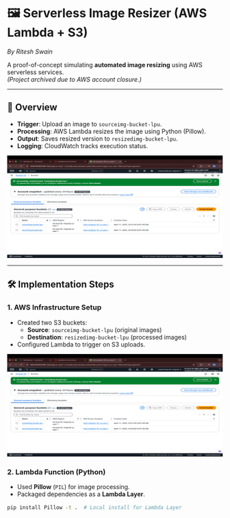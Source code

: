 # 🖼️ Serverless Image Resizer (AWS Lambda + S3)  
*By Ritesh Swain*  

A proof-of-concept simulating **automated image resizing** using AWS serverless services.  
*(Project archived due to AWS account closure.)*  

---

## 📌 Overview  
- **Trigger**: Upload an image to `sourceimg-bucket-lpu`.  
- **Processing**: AWS Lambda resizes the image using Python (Pillow).  
- **Output**: Saves resized version to `resizedimg-bucket-lpu`.  
- **Logging**: CloudWatch tracks execution status.  

![Workflow Diagram](./assets/1-s3-buckets.png)  

---

## 🛠️ Implementation Steps  

### 1. AWS Infrastructure Setup  
- Created two S3 buckets:  
  - **Source**: `sourceimg-bucket-lpu` (original images)  
  - **Destination**: `resizedimg-bucket-lpu` (processed images)  
- Configured Lambda to trigger on S3 uploads.  

![S3 Buckets](./assets/1-s3-buckets.png)  

### 2. Lambda Function (Python)  
- Used **Pillow** (`PIL`) for image processing.  
- Packaged dependencies as a **Lambda Layer**.  

```bash
pip install Pillow -t .  # Local install for Lambda Layer